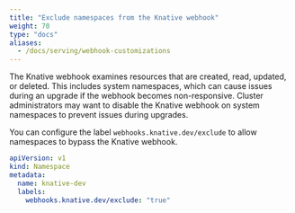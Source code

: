 ```yaml
---
title: "Exclude namespaces from the Knative webhook"
weight: 70
type: "docs"
aliases:
  - /docs/serving/webhook-customizations
---
```


The Knative webhook examines resources that are created, read, updated, or deleted. This includes system namespaces, which can cause issues during an upgrade if the webhook becomes non-responsive. Cluster administrators may want to disable the Knative webhook on system namespaces to prevent issues during upgrades.

You can configure the label `webhooks.knative.dev/exclude` to allow namespaces to bypass the Knative webhook.

``` yaml
apiVersion: v1
kind: Namespace
metadata:
  name: knative-dev
  labels:
    webhooks.knative.dev/exclude: "true"
```
